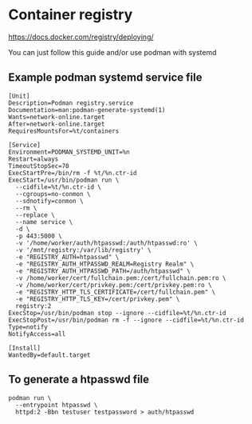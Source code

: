 # Container registry

https://docs.docker.com/registry/deploying/

You can just follow this guide and/or use podman with systemd

## Example podman systemd service file

```
[Unit]
Description=Podman registry.service
Documentation=man:podman-generate-systemd(1)
Wants=network-online.target
After=network-online.target
RequiresMountsFor=%t/containers

[Service]
Environment=PODMAN_SYSTEMD_UNIT=%n
Restart=always
TimeoutStopSec=70
ExecStartPre=/bin/rm -f %t/%n.ctr-id
ExecStart=/usr/bin/podman run \
  --cidfile=%t/%n.ctr-id \
  --cgroups=no-conmon \
  --sdnotify=conmon \
  --rm \
  --replace \
  --name service \
  -d \
  -p 443:5000 \
  -v '/home/worker/auth/htpasswd:/auth/htpasswd:ro' \
  -v '/mnt/registry:/var/lib/registry' \
  -e "REGISTRY_AUTH=htpasswd" \
  -e "REGISTRY_AUTH_HTPASSWD_REALM=Registry Realm" \
  -e "REGISTRY_AUTH_HTPASSWD_PATH=/auth/htpasswd" \
  -v /home/worker/cert/fullchain.pem:/cert/fullchain.pem:ro \
  -v /home/worker/cert/privkey.pem:/cert/privkey.pem:ro \
  -e "REGISTRY_HTTP_TLS_CERTIFICATE=/cert/fullchain.pem" \
  -e "REGISTRY_HTTP_TLS_KEY=/cert/privkey.pem" \
  registry:2
ExecStop=/usr/bin/podman stop --ignore --cidfile=%t/%n.ctr-id
ExecStopPost=/usr/bin/podman rm -f --ignore --cidfile=%t/%n.ctr-id
Type=notify
NotifyAccess=all

[Install]
WantedBy=default.target
```
## To generate a htpasswd file

```
podman run \
  --entrypoint htpasswd \
  httpd:2 -Bbn testuser testpassword > auth/htpasswd
```
